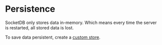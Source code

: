 # Persistence

SocketDB only stores data in-memory. Which means every time the server is restarted, all stored data is lost.

To save data persistent, create a [custom store](custom-store).
